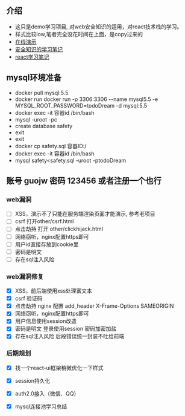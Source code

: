 ## 介绍
- 这只是demo学习项目, 对web安全知识的运用，对react技术栈的学习。
- 样式比较low,笔者完全没花时间在上面，是copy过来的
- [在线演示](https://safe.warmplace.cn:10443/)
- [安全知识的学习笔记](https://www.yuque.com/guojw/operation/gu273u)
- [react学习笔记](https://www.yuque.com/guojw/fe-project/vb6m5v)

## mysql环境准备
- docker pull mysql:5.5
- docker run docker run -p 3306:3306 --name mysql5.5 -e MYSQL_ROOT_PASSWORD=todoDream -d mysql:5.5
- docker exec -it 容器id /bin/bash
- mysql -uroot -pc
- create database safety
- exit
- exit
- docker cp safety.sql 容器ID:/
- docker exec -it 容器id /bin/bash
- mysql safety<safety.sql -uroot -ptodoDream

## 账号 guojw  密码 123456 或者注册一个也行 

### web漏洞
 - [ ] XSS，演示不了只能在服务端渲染页面才能演示, 参考老项目
 - [ ] csrf 打开other/csrf.html
 - [ ] 点击劫持 打开 other/clickhijack.html
 - [ ] 网络窃听，nginx配置https即可
 - [ ] 用户id直接存放到cookie里
 - [ ] 密码是明文
 - [ ] 存在sql注入风险
 
 ### web漏洞修复
- [X] XSS，前后端使用xss处理富文本
- [X] csrf 验证码
- [X] 点击劫持  nginx 配置 add_header X-Frame-Options SAMEORIGIN
- [X] 网络窃听，nginx配置https即可
- [X] 用户信息使用session改造
- [X] 密码是明文 登录使用session 密码加密加盐
- [X] 存在sql注入风险 后段错误统一封装不吐给前端

 ### 后期规划
- [X] 找一个react-ui框架稍微优化一下样式
- [X] session持久化
- [X] auth2.0接入（微信、QQ）
- [X] mysql连接池学习总结
 
